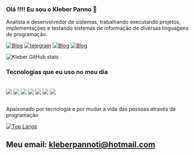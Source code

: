 ### Olá !!!! Eu sou o Kleber Panno 👋

Analista e desenvolvedor de sistemas, trabalhando executando projetos, implementações e testando sistemas de informação de diversas linguagens de programação.

[![Blog](https://img.shields.io/badge/Blogger-FF5722?style=for-the-badge&logo=blogger&logoColor=white)](https://sujeitoprogramador.com)
[![telegram](https://img.shields.io/badge/Telegram-2CA5E0?style=for-the-badge&logo=telegram&logoColor=white)](https://t.me/KleberPannoTI)
[![Blog](https://img.shields.io/badge/LinkedIn-0077B5?style=for-the-badge&logo=linkedin&logoColor=white)](https://linkedin.com/in/kleber-panno-b29552121)
[![Blog](https://img.shields.io/badge/WhatsApp-25D366?style=for-the-badge&logo=whatsapp&logoColor=white)](https://wa.me/5521982236127)

![Kleber GitHub stats](https://github-readme-stats.vercel.app/api?username=KleberPanno&show_icons=true&theme=dracula)

### Tecnologias que eu uso no meu dia

<div style="display: inline_block"><br/>
<img align="center" all="HTML5" src="https://img.shields.io/badge/HTML5-E34F26?style=for-the-badge&logo=html5&logoColor=white"/>
<img align="center" all="JavaScript" src="https://img.shields.io/badge/JavaScript-F7DF1E?style=for-the-badge&logo=javascript&logoColor=black"/>
<img align="center" all="Python" src="https://img.shields.io/badge/Python-3776AB?style=for-the-badge&logo=python&logoColor=white"/>
<img align="center" all="JAVA" src="https://img.shields.io/badge/Java-ED8B00?style=for-the-badge&logo=java&logoColor=white"/>
<img align="center" all="CSS3" src="https://img.shields.io/badge/CSS3-1572B6?style=for-the-badge&logo=css3&logoColor=white"/>
<img align="center" all="PHP" src="https://img.shields.io/badge/PHP-777BB4?style=for-the-badge&logo=php&logoColor=white"/>
<img align="center" all="C#" src="https://img.shields.io/badge/C%23-239120?style=for-the-badge&logo=c-sharp&logoColor=white"/>
</div><br/>

Apaixonado por tecnologia e por mudar a vida das pessoas através da programação

[![Top Langs](https://github-readme-stats.vercel.app/api/top-langs/?username=KleberPanno)](https://github.com/anuraghazra/github-readme-stats)

## Meu email: kleberpannoti@hotmail.com
